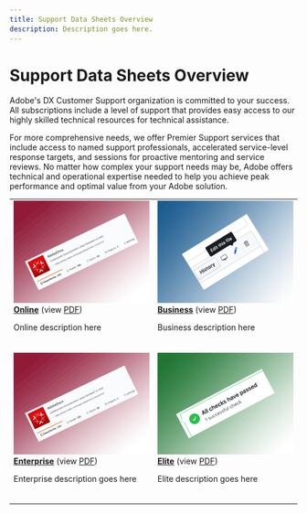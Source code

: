 ```yaml
---
title: Support Data Sheets Overview
description: Description goes here.
---
```


# Support Data Sheets Overview

Adobe's DX Customer Support organization is committed to your success. All subscriptions include a level of support that provides easy access to our highly skilled technical resources for technical assistance. 

For more comprehensive needs, we offer Premier Support services that include access to named support professionals, accelerated service-level response targets, and sessions for proactive mentoring and service reviews. No matter how complex your support needs may be, Adobe offers technical and operational expertise needed to help you achieve peak performance and optimal value from your Adobe solution.

<table style="table-layout:fixed">
<tr>
  <td>
    <a href="online.md">
    <img alt="Online" src="assets/leads-home.png"/>
    </a>
    <div>
    <a href="online.md"><strong>Online</strong></a> (view <a href="assets/OnlineSupportDatasheet.pdf" target="_blank">PDF</a>)
    </div>
    <p>Online description here</p>
    <br>
  </td>
  <td>
    <a href="business.md">
      <img alt="Business" src="assets/infrequent.png">
    </a>
    <div>
    <a href="business.md"><strong>Business</strong></a> (view <a href="assets/BusinessSupportDatasheet.pdf" target="_blank">PDF</a>)
    </div>
    <p>Business description here</p>
    <br>
  </td>
</tr>
<tr>
  <td>
    <a href="enterprise.md">
    <img alt="Enterprise" src="assets/leads-home.png"/>
    </a>
    <div>
    <a href="enterprise.md"><strong>Enterprise</strong></a> (view <a href="assets/EnterpriseSupportDatasheet.pdf" target="_blank">PDF</a>)
    </div>
    <p>Enterprise description goes here</p>
    <br>
  </td>
  <td>
    <a href="elite.md">
      <img alt="Elite" src="assets/validation.png">
    </a>
    <div>
    <a href="elite.md"><strong>Elite</strong></a> (view <a href="assets/EliteSupportDatasheet.pdf" target="_blank">PDF</a>)
    </div>
    <p>Elite description goes here</p>
    <br>
  </td>
</tr>
</table>

<!--
This is the landing page of the user guide. It should be the first list item in the TOC.md file.

See other user landing pages to get ideas.
-->
